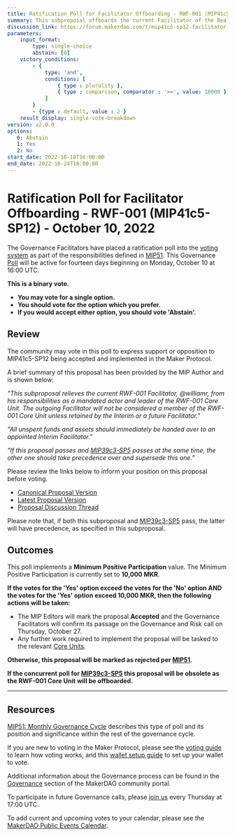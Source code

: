 ```yaml
---
title: Ratification Poll for Facilitator Offboarding - RWF-001 (MIP41c5-SP12) - October 10, 2022
summary: This subproposal offboards the current Facilitator of the Real World Finance Core Unit (RWF-001).
discussion_link: https://forum.makerdao.com/t/mip41c5-sp12-facilitator-offboarding-rwf-001/17332
parameters:
    input_format:
        type: single-choice
        abstain: [0]
    victory_conditions:
        - {
            type: 'and',
            conditions: [
                { type : plurality },
                { type : comparison, comparator : '>=', value: 10000 }
            ]
        }
        - {type : default, value : 2 }
    result_display: single-vote-breakdown
version: v2.0.0
options:
   0: Abstain
   1: Yes
   2: No
start_date: 2022-10-10T16:00:00
end_date: 2022-10-24T16:00:00
---
```

# Ratification Poll for Facilitator Offboarding - RWF-001 (MIP41c5-SP12) - October 10, 2022

The Governance Facilitators have placed a ratification poll into the [voting system](https://vote.makerdao.com/polling) as part of the responsibilities defined in [MIP51](https://mips.makerdao.com/mips/details/MIP51). This Governance [Poll](https://community-development.makerdao.com/en/learn/governance/on-chain-gov) will be active for fourteen days beginning on Monday, October 10 at 16:00 UTC.

**This is a binary vote.**
- **You may vote for a single option.**
- **You should vote for the option which you prefer.**
- **If you would accept either option, you should vote 'Abstain'.**

## Review

The community may vote in this poll to express support or opposition to MIP41c5-SP12 being accepted and implemented in the Maker Protocol.

A brief summary of this proposal has been provided by the MIP Author and is shown below:

*"This subproposal relieves the current RWF-001 Facilitator, @williamr, from his responsibilities as a mandated actor and leader of the RWF-001 Core Unit. The outgoing Facilitator will not be considered a member of the RWF-001 Core Unit unless retained by the Interim or a future Facilitator."*

*"All unspent funds and assets should immediately be handed over to an appointed Interim Facilitator."*

*"If this proposal passes and [MIP39c3-SP5](https://forum.makerdao.com/t/mip39c3-sp5-offboarding-the-real-world-finance-core-unit-rwf-001/17753) passes at the same time, the other one should take precedence over and supersede this one."*

Please review the links below to inform your position on this proposal before voting.
* [Canonical Proposal Version](https://github.com/makerdao/mips/blob/dbc71ae46d7e1e2248984d1461f6d826acd719f9/MIP41/MIP41c5-Subproposals/MIP41c5-SP12.md)
* [Latest Proposal Version](https://mips.makerdao.com/mips/details/MIP41c5SP12)
* [Proposal Discussion Thread](https://forum.makerdao.com/t/mip41c5-sp12-facilitator-offboarding-rwf-001/17332)

Please note that, if both this subproposal and [MIP39c3-SP5](https://forum.makerdao.com/t/mip39c3-sp5-offboarding-the-real-world-finance-core-unit-rwf-001/17753) pass, the latter will have precedence, as specified in this subproposal.

## Outcomes

This poll implements a **Minimum Positive Participation** value. The Minimum Positive Participation is currently set to **10,000 MKR**.

**If the votes for the 'Yes' option exceed the votes for the 'No' option AND the votes for the 'Yes' option exceed 10,000 MKR, then the following actions will be taken:**
* The MIP Editors will mark the proposal **Accepted** and the Governance Facilitators will confirm its passage on the Governance and Risk call on Thursday, October 27.
* Any further work required to implement the proposal will be tasked to the relevant [Core Units](https://mips.makerdao.com/mips/details/MIP38#mip38c2-core-unit-state).

**Otherwise, this proposal will be marked as rejected per [MIP51](https://mips.makerdao.com/mips/details/MIP51#mip51c2-ratification-poll).**

**If the concurrent poll for [MIP39c3-SP5](https://forum.makerdao.com/t/mip39c3-sp5-offboarding-the-real-world-finance-core-unit-rwf-001/17753) this proposal will be obsolete as the RWF-001 Core Unit will be offboarded.**

---

## Resources

[MIP51: Monthly Governance Cycle](https://mips.makerdao.com/mips/details/MIP51) describes this type of poll and its position and significance within the rest of the governance cycle.

If you are new to voting in the Maker Protocol, please see the [voting guide](https://community-development.makerdao.com/en/learn/governance/how-voting-works/) to learn how voting works, and this [wallet setup guide](https://community-development.makerdao.com/en/learn/governance/voting-setup/) to set up your wallet to vote.

Additional information about the Governance process can be found in the [Governance](https://community-development.makerdao.com/en/learn/governance) section of the MakerDAO community portal.

To participate in future Governance calls, please [join us](https://github.com/makerdao/community/tree/master/governance/governance-and-risk-meetings) every Thursday at 17:00 UTC.

To add current and upcoming votes to your calendar, please see the [MakerDAO Public Events Calendar](https://calendar.google.com/calendar/embed?src=makerdao.com_3efhm2ghipksegl009ktniomdk%40group.calendar.google.com&ctz=UTC&mode=week&showCalendars=0&showPrint=0).
